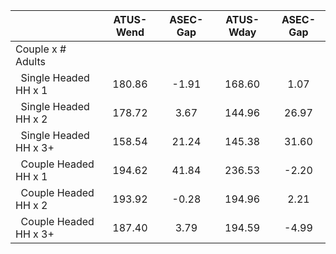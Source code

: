 
|                      |    ATUS-Wend |     ASEC-Gap |    ATUS-Wday |     ASEC-Gap |
| -------------------- | :----------: | :----------: | :----------: | :----------: |
| Couple x # Adults    |              |              |              |              |
| &nbsp;&nbsp;Single Headed HH x 1 |       180.86 |        -1.91 |       168.60 |         1.07 |
| &nbsp;&nbsp;Single Headed HH x 2 |       178.72 |         3.67 |       144.96 |        26.97 |
| &nbsp;&nbsp;Single Headed HH x 3+ |       158.54 |        21.24 |       145.38 |        31.60 |
| &nbsp;&nbsp;Couple Headed HH x 1 |       194.62 |        41.84 |       236.53 |        -2.20 |
| &nbsp;&nbsp;Couple Headed HH x 2 |       193.92 |        -0.28 |       194.96 |         2.21 |
| &nbsp;&nbsp;Couple Headed HH x 3+ |       187.40 |         3.79 |       194.59 |        -4.99 |

